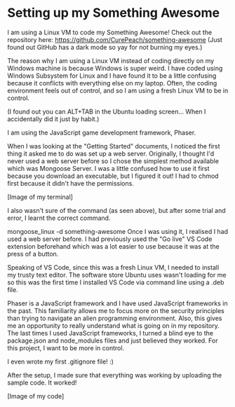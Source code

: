 # Setting up my Something Awesome

I am using a Linux VM to code my Something Awesome! Check out the repository here: https://github.com/CurePeach/something-awesome (Just found out GitHub has a dark mode so yay for not burning my eyes.)

The reason why I am using a Linux VM instead of coding directly on my Windows machine is because Windows is super weird. I have coded using Windows Subsystem for Linux and I have found it to be a little confusing because it conflicts with everything else on my laptop. Often, the coding environment feels out of control, and so I am using a fresh Linux VM to be in control.

(I found out you can ALT+TAB in the Ubuntu loading screen... When I accidentally did it just by habit.)

I am using the JavaScript game development framework, Phaser.

When I was looking at the "Getting Started" documents, I noticed the first thing it asked me to do was set up a web server. Originally, I thought I'd never used a web server before so I chose the simplest method available which was Mongoose Server. I was a little confused how to use it first because you download an executable, but I figured it out! I had to chmod first because it didn't have the permissions.

[Image of my terminal]

I also wasn't sure of the command (as seen above), but after some trial and error, I learnt the correct command.

mongoose_linux -d something-awesome
Once I was using it, I realised I had used a web server before. I had previously used the "Go live" VS Code extension beforehand which was a lot easier to use because it was at the press of a button. 

Speaking of VS Code, since this was a fresh Linux VM, I needed to install my trusty text editor. The software store Ubuntu uses wasn't loading for me so this was the first time I installed VS Code via command line using a .deb file.

Phaser is a JavaScript framework and I have used JavaScript frameworks in the past. This familiarity allows me to focus more on the security principles than trying to navigate an alien programming environment. Also, this gives me an opportunity to really understand what is going on in my repository. The last times I used JavaScript frameworks, I turned a blind eye to the package.json and node_modules files and just believed they worked. For this project, I want to be more in control.

I even wrote my first .gitignore file! :)

After the setup, I made sure that everything was working by uploading the sample code. It worked!

[Image of my code]
